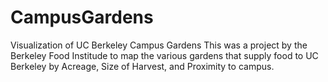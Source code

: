 # CampusGardens
Visualization of UC Berkeley Campus Gardens
This was a project by the Berkeley Food Institude to map the various gardens that supply food to UC Berkeley by Acreage, Size of Harvest, and Proximity to campus.
